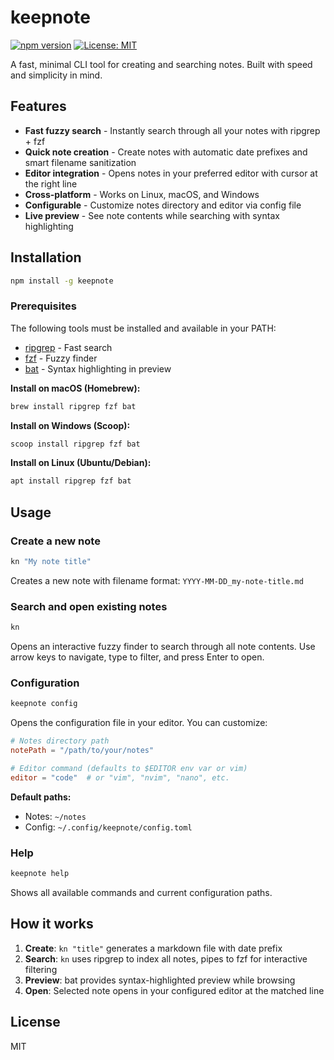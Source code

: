 # keepnote

[![npm version](https://badge.fury.io/js/keepnote.svg)](https://www.npmjs.com/package/keepnote)
[![License: MIT](https://img.shields.io/badge/License-MIT-yellow.svg)](https://opensource.org/licenses/MIT)

A fast, minimal CLI tool for creating and searching notes. Built with speed and simplicity in mind.

## Features

- **Fast fuzzy search** - Instantly search through all your notes with ripgrep + fzf
- **Quick note creation** - Create notes with automatic date prefixes and smart filename sanitization
- **Editor integration** - Opens notes in your preferred editor with cursor at the right line
- **Cross-platform** - Works on Linux, macOS, and Windows
- **Configurable** - Customize notes directory and editor via config file
- **Live preview** - See note contents while searching with syntax highlighting

## Installation

```bash
npm install -g keepnote
```

### Prerequisites

The following tools must be installed and available in your PATH:
- [ripgrep](https://github.com/BurntSushi/ripgrep) - Fast search
- [fzf](https://github.com/junegunn/fzf) - Fuzzy finder
- [bat](https://github.com/sharkdp/bat) - Syntax highlighting in preview

**Install on macOS (Homebrew):**
```bash
brew install ripgrep fzf bat
```

**Install on Windows (Scoop):**
```bash
scoop install ripgrep fzf bat
```

**Install on Linux (Ubuntu/Debian):**
```bash
apt install ripgrep fzf bat
```

## Usage

### Create a new note

```bash
kn "My note title"
```

Creates a new note with filename format: `YYYY-MM-DD_my-note-title.md`

### Search and open existing notes

```bash
kn
```

Opens an interactive fuzzy finder to search through all note contents. Use arrow keys to navigate, type to filter, and press Enter to open.

### Configuration

```bash
keepnote config
```

Opens the configuration file in your editor. You can customize:

```toml
# Notes directory path
notePath = "/path/to/your/notes"

# Editor command (defaults to $EDITOR env var or vim)
editor = "code"  # or "vim", "nvim", "nano", etc.
```

**Default paths:**
- Notes: `~/notes`
- Config: `~/.config/keepnote/config.toml`

### Help

```bash
keepnote help
```

Shows all available commands and current configuration paths.

## How it works

1. **Create**: `kn "title"` generates a markdown file with date prefix
2. **Search**: `kn` uses ripgrep to index all notes, pipes to fzf for interactive filtering
3. **Preview**: bat provides syntax-highlighted preview while browsing
4. **Open**: Selected note opens in your configured editor at the matched line

## License

MIT
